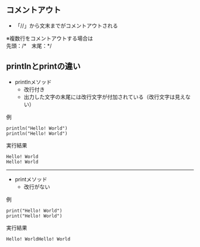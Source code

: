 ## コメントアウト
- 「//」から文末までがコメントアウトされる
  
※複数行をコメントアウトする場合は    
先頭：/*　末尾：*/　


## printlnとprintの違い
- printlnメソッド    
  - 改行付き    
  - 出力した文字の末尾には改行文字が付加されている（改行文字は見えない）

例
```
println("Hello! World")
println("Hello! World")
```
実行結果
```
Hello! World
Hello! World
```
***
- printメソッド
  - 改行がない

例
```
print("Hello! World")
print("Hello! World")
```
実行結果
```
Hello! WorldHello! World
```
